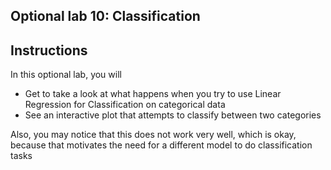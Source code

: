 ## Optional lab 10: Classification

## Instructions

In this optional lab, you will

- Get to take a look at what happens when you try to use Linear Regression for Classification on categorical data
- See an interactive plot that attempts to classify between two categories

Also, you may notice that this does not work very well, which is okay, because that motivates the need for a different model to do classification tasks